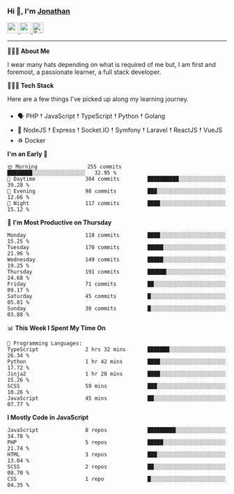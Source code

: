 ### Hi 👋, I'm [Jonathan](https://jonathan-d.ch) 

<p>
  <a href="https://www.linkedin.com/in/jdebetaz">
    <img src="https://img.shields.io/badge/linkedin-%230077B5.svg?&style=for-the-badge&logo=linkedin&logoColor=white" height=25>
  </a>
  <a href="https://www.instagram.com/jdebetaz/">
    <img src="https://img.shields.io/badge/instagram-%23E4405F.svg?&style=for-the-badge&logo=instagram&logoColor=white" height=25>
  </a>
  <a href="https://wakatime.com/@5c95ead1-71ee-4ecc-9a32-6c2b293dd432">
    <img src="https://wakatime.com/badge/user/5c95ead1-71ee-4ecc-9a32-6c2b293dd432.svg?style=for-the-badge" height=25 alt="Total time coded since Aug 23 2019" />
  </a>
</p>

-------

**🙋🏻‍♂️ About Me** 

<p>I wear many hats depending on what is required of me but, I am first and foremost, a passionate learner, a full stack developer.</p>

**👨🏻‍💻 Tech Stack** 

<p>Here are a few things I've picked up along my learning journey.</p>

- 🗣 PHP 𒑰 JavaScript 𒑰 TypeScript 𒑰 Python 𒑰 Golang
- 🎒 NodeJS 𒑰 Express 𒑰 Socket.IO 𒑰 Symfony 𒑰 Laravel 𒑰 ReactJS 𒑰 VueJS
- ♽ Docker

<!--START_SECTION:waka-->
**I'm an Early 🐤** 

```text
🌞 Morning                255 commits         ████████░░░░░░░░░░░░░░░░░   32.95 % 
🌆 Daytime                304 commits         ██████████░░░░░░░░░░░░░░░   39.28 % 
🌃 Evening                98 commits          ███░░░░░░░░░░░░░░░░░░░░░░   12.66 % 
🌙 Night                  117 commits         ████░░░░░░░░░░░░░░░░░░░░░   15.12 % 
```
📅 **I'm Most Productive on Thursday** 

```text
Monday                   118 commits         ████░░░░░░░░░░░░░░░░░░░░░   15.25 % 
Tuesday                  170 commits         █████░░░░░░░░░░░░░░░░░░░░   21.96 % 
Wednesday                149 commits         █████░░░░░░░░░░░░░░░░░░░░   19.25 % 
Thursday                 191 commits         ██████░░░░░░░░░░░░░░░░░░░   24.68 % 
Friday                   71 commits          ██░░░░░░░░░░░░░░░░░░░░░░░   09.17 % 
Saturday                 45 commits          █░░░░░░░░░░░░░░░░░░░░░░░░   05.81 % 
Sunday                   30 commits          █░░░░░░░░░░░░░░░░░░░░░░░░   03.88 % 
```


📊 **This Week I Spent My Time On** 

```text
💬 Programming Languages: 
TypeScript               2 hrs 32 mins       ███████░░░░░░░░░░░░░░░░░░   26.34 % 
Python                   1 hr 42 mins        ████░░░░░░░░░░░░░░░░░░░░░   17.72 % 
Jinja2                   1 hr 28 mins        ████░░░░░░░░░░░░░░░░░░░░░   15.26 % 
SCSS                     59 mins             ███░░░░░░░░░░░░░░░░░░░░░░   10.26 % 
JavaScript               45 mins             ██░░░░░░░░░░░░░░░░░░░░░░░   07.77 % 
```

**I Mostly Code in JavaScript** 

```text
JavaScript               8 repos             █████████░░░░░░░░░░░░░░░░   34.78 % 
PHP                      5 repos             █████░░░░░░░░░░░░░░░░░░░░   21.74 % 
HTML                     3 repos             ███░░░░░░░░░░░░░░░░░░░░░░   13.04 % 
SCSS                     2 repos             ██░░░░░░░░░░░░░░░░░░░░░░░   08.70 % 
CSS                      1 repo              █░░░░░░░░░░░░░░░░░░░░░░░░   04.35 % 
```




<!--END_SECTION:waka-->

